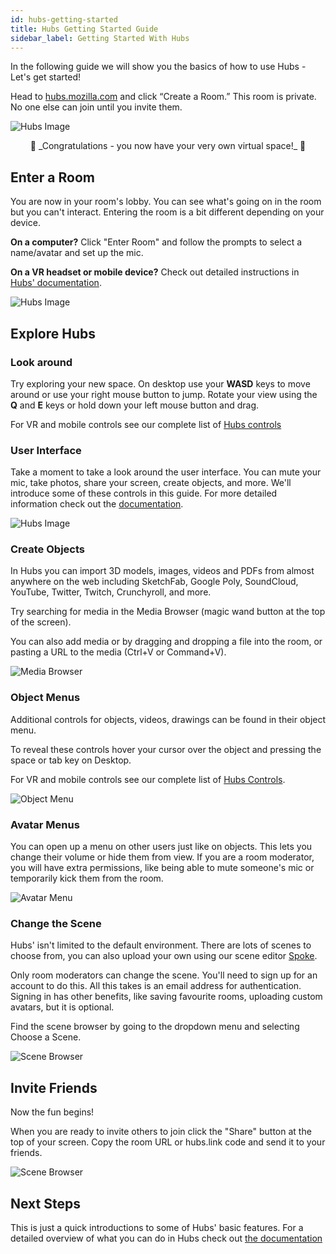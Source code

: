 ```yaml
---
id: hubs-getting-started
title: Hubs Getting Started Guide 
sidebar_label: Getting Started With Hubs 
---
```


<!-- ## Create a New Room -->
In the following guide we will show you the basics of how to use Hubs - Let's get started! 

Head to [hubs.mozilla.com](hubs.mozilla.com) and click “Create a Room.” This room is private. No one else can join until you invite them.

![Hubs Image](../img/create_room.png)


<center>🎉 _Congratulations - you now have your very own virtual space!_ 🎉</center>

## Enter a Room

You are now in your room's lobby. You can see what's going on in the room but you can't interact. Entering the room is a bit different depending on your device.

**On a computer?** Click "Enter Room" and follow the prompts to select a name/avatar and set up the mic.

**On a VR headset or mobile device?** Check out detailed instructions in [Hubs' documentation](./hubs-joining-room).

![Hubs Image](../img/enter_room.png)

## Explore Hubs

### Look around

Try exploring your new space. On desktop use your **WASD** keys to move around or use your right mouse button to jump. Rotate your view using the **Q** and **E** keys or hold down your left mouse button and drag. 

For VR and mobile controls see our complete list of [Hubs controls](./hubs-controls)

### User Interface

Take a moment to take a look around the user interface. You can mute your mic, take photos, share your screen, create objects, and more. We'll introduce some of these controls in this guide. For more detailed information check out the [documentation](hubs-features).

![Hubs Image](../img/user_interface_placeholder.png)

### Create Objects

In Hubs you can import 3D models, images, videos and PDFs from almost anywhere on the web including SketchFab, Google Poly, SoundCloud, YouTube, Twitter, Twitch, Crunchyroll, and more. 

Try searching for media in the Media Browser (magic wand button at the top of the screen). 

You can also add media or by dragging and dropping a file into the room, or pasting a URL to the media (Ctrl+V or Command+V).

![Media Browser](../img/media-browser.png)

### Object Menus

Additional controls for objects, videos, drawings can be found in their object menu.

To reveal these controls hover your cursor over the object and pressing the space or tab key on Desktop. 

For VR and mobile controls see our complete list of [Hubs Controls](./hubs-controls). 

![Object Menu](../img/object-menu.png)

### Avatar Menus 

You can open up a menu on other users just like on objects. This lets you change their volume or hide them from view. If you are a room moderator, you will have extra permissions, like being able to mute someone's mic or temporarily kick them from the room. 

![Avatar Menu](../img/avatar-menu.png)

### Change the Scene

Hubs' isn't limited to the default environment. There are lots of scenes to choose from, you can also upload your own using our scene editor [Spoke](./spoke-getting-started).

Only room moderators can change the scene. You'll need to sign up for an account to do this. All this takes is an email address for authentication. Signing in has other benefits, like saving favourite rooms, uploading custom avatars, but it is optional.  

Find the scene browser by going to the dropdown menu and selecting Choose a Scene.

![Scene Browser](../img/scene-browser.png)

## Invite Friends 

Now the fun begins!

When you are ready to invite others to join click the "Share" button at the top of your screen. Copy the room URL or hubs.link code and send it to your friends. 

![Scene Browser](../img/share.png)

## Next Steps
This is just a quick introductions to some of Hubs' basic features. For a detailed overview of what you can do in Hubs check out [the documentation](./hubs-joining-room)
